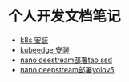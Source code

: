 # 个人开发文档笔记

- [k8s 安装](k8s_install.md)
- [kubeedge 安装](kubeedge_install.md)
- [nano deestream部署tao ssd](nano_deploy_tao_ssd.md)
- [nano deepstream部署yolov5](nano_deploy_yolov5.md)
